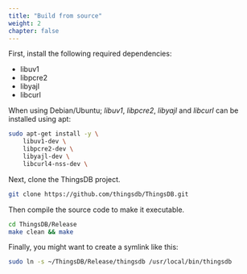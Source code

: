 ```yaml
---
title: "Build from source"
weight: 2
chapter: false
---
```


First, install the following required dependencies:

- libuv1
- libpcre2
- libyajl
- libcurl

When using Debian/Ubuntu; _libuv1_, _libpcre2_, _libyajl_ and _libcurl_ can be installed using apt:

```bash
sudo apt-get install -y \
    libuv1-dev \
    libpcre2-dev \
    libyajl-dev \
    libcurl4-nss-dev \
```

Next, clone the ThingsDB project.

```bash
git clone https://github.com/thingsdb/ThingsDB.git
```

Then compile the source code to make it executable.

```bash
cd ThingsDB/Release
make clean && make
```

Finally, you might want to create a symlink like this:

```bash
sudo ln -s ~/ThingsDB/Release/thingsdb /usr/local/bin/thingsdb
```
